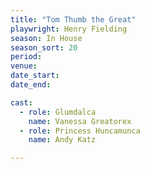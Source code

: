 ```yaml
---
title: "Tom Thumb the Great"
playwright: Henry Fielding
season: In House
season_sort: 20
period:
venue:
date_start:
date_end:

cast:
  - role: Glumdalca
    name: Vanessa Greatorex
  - role: Princess Huncamunca
    name: Andy Katz

---
```



